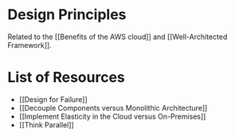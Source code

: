 # Design Principles
Related to the [[Benefits of the AWS cloud]] and [[Well-Architected Framework]].

# List of Resources
- [[Design for Failure]]
- [[Decouple Components versus Monolithic Architecture]]
- [[Implement Elasticity in the Cloud versus On-Premises]]
- [[Think Parallel]]